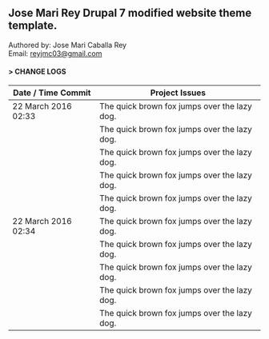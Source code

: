 ## Jose Mari Rey Drupal 7 modified website theme template.

Authored by: Jose Mari Caballa Rey<br/>
Email: reyjmc03@gmail.com


#### > CHANGE LOGS
| Date / Time Commit  | Project Issues |
| ------------- | ------------- |
|  22 March 2016 02:33 | The quick brown fox jumps over the lazy dog.  |
|                      | The quick brown fox jumps over the lazy dog.  |
|                      | The quick brown fox jumps over the lazy dog.  |
|                      | The quick brown fox jumps over the lazy dog.  |
|                      | The quick brown fox jumps over the lazy dog.  |
|  22 March 2016 02:34 | The quick brown fox jumps over the lazy dog.  |
|                      | The quick brown fox jumps over the lazy dog.  |
|                      | The quick brown fox jumps over the lazy dog.  |
|                      | The quick brown fox jumps over the lazy dog.  |
|                      | The quick brown fox jumps over the lazy dog.  |